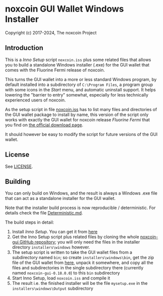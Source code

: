 # noxcoin GUI Wallet Windows Installer #

Copyright (c) 2017-2024, The noxcoin Project

## Introduction ##

This is a *Inno Setup* script `noxcoin.iss` plus some related files
that allows you to build a standalone Windows installer (.exe) for
the GUI wallet that comes with the Fluorine Fermi release of noxcoin.

This turns the GUI wallet into a more or less standard Windows program,
by default installed into a subdirectory of `C:\Program Files`, a
program group with some icons in the *Start* menu, and automatic
uninstall support. It helps lowering the "barrier to entry"
somewhat, especially for less technically experienced users of
noxcoin.

As the setup script in file [noxcoin.iss](noxcoin.iss) has to list many
files and directories of the GUI wallet package to install by name,
this version of the script only works with exactly the GUI wallet
for noxcoin release *Fluorine Fermi* that you find on
[the official download page](https://getnoxcoin.org/downloads/).

It should however be easy to modify the script for future
versions of the GUI wallet.

## License ##

See [LICENSE](LICENSE).

## Building ##

You can only build on Windows, and the result is always a
Windows .exe file that can act as a standalone installer for the
GUI wallet.

Note that the installer build process is now reproducible / deterministic. For details check the file [Deterministic.md](Deterministic.md).

The build steps in detail:

1. Install *Inno Setup*. You can get it from [here](http://www.jrsoftware.org/isdl.php)
2. Get the Inno Setup script plus related files by cloning the whole [noxcoin-gui GitHub repository](https://github.com/noxcoin-project/noxcoin-gui); you will only need the files in the installer directory `installers\windows` however.
3. The setup script is written to take the GUI wallet files from a subdirectory named `bin`; so create `installers\windows\bin`, get the zip file of the GUI wallet from [here](https://getnoxcoin.org/downloads/), unpack it somewhere, and copy all the files and subdirectories in the single subdirectory there (currently named `noxcoin-gui-0.18.0.0`) to this `bin` subdirectory
4. Start Inno Setup, load `noxcoin.iss` and compile it
5. The result i.e. the finished installer will be the file `mysetup.exe` in the `installers\windows\Output` subdirectory 


